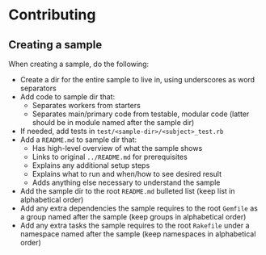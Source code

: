 # Contributing

## Creating a sample

When creating a sample, do the following:

* Create a dir for the entire sample to live in, using underscores as word separators
* Add code to sample dir that:
  * Separates workers from starters
  * Separates main/primary code from testable, modular code (latter should be in module named after the sample dir)
* If needed, add tests in `test/<sample-dir>/<subject>_test.rb`
* Add a `README.md` to sample dir that:
  * Has high-level overview of what the sample shows
  * Links to original `../README.md` for prerequisites
  * Explains any additional setup steps
  * Explains what to run and when/how to see desired result
  * Adds anything else necessary to understand the sample
* Add the sample dir to the root `README.md` bulleted list (keep list in alphabetical order)
* Add any extra dependencies the sample requires to the root `Gemfile` as a group named after the sample (keep groups in
  alphabetical order)
* Add any extra tasks the sample requires to the root `Rakefile` under a namespace named after the sample (keep
  namespaces in alphabetical order)